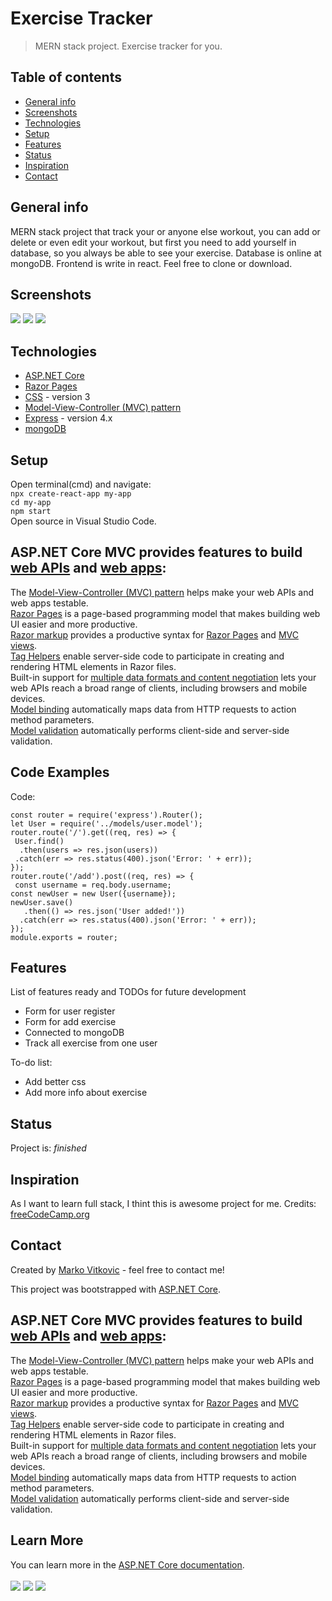 # Exercise Tracker
> MERN stack project. Exercise tracker for you. 

## Table of contents
* [General info](#general-info)
* [Screenshots](#screenshots)
* [Technologies](#technologies)
* [Setup](#setup)
* [Features](#features)
* [Status](#status)
* [Inspiration](#inspiration)
* [Contact](#contact)

## General info
MERN stack project that track your or anyone else workout, you can add or delete or even edit your workout, but first you need to add yourself in database, so you always be able to see your exercise. Database is online at mongoDB. Frontend is write in react. Feel free to clone or download.

## Screenshots
![](https://github.com/MarkoVitkovic/Stadium_webapp/blob/master/pocetna.png)
![](https://github.com/MarkoVitkovic/Stadium_webapp/blob/master/stadiums.png)
![](https://github.com/MarkoVitkovic/Stadium_webapp/blob/master/najjeftinije.png)

## Technologies
* [ASP.NET Core](https://docs.microsoft.com/en-us/aspnet/core/?view=aspnetcore-3.1)
* [Razor Pages](https://docs.microsoft.com/en-us/aspnet/core/razor-pages/?view=aspnetcore-3.1&tabs=visual-studio)
* [CSS](https://devdocs.io/css/) - version 3
* [Model-View-Controller (MVC) pattern](https://docs.microsoft.com/en-us/aspnet/core/mvc/overview?view=aspnetcore-3.1)
* [Express](https://expressjs.com/en/api.html) - version 4.x
* [mongoDB](https://www.mongodb.com/cloud/atlas/lp/try2?utm_source=google&utm_campaign=gs_footprint_row_search_brand_atlas_desktop&utm_term=mongodb&utm_medium=cpc_paid_search&utm_ad=e&gclid=EAIaIQobChMIubLRzaa06AIVArDtCh2MgwEKEAAYASAAEgLyjvD_BwE)


## Setup
Open terminal(cmd) and navigate:</br>
`npx create-react-app my-app`</br>
`cd my-app`</br>
`npm start`</br>
Open source in Visual Studio Code.

## ASP.NET Core MVC provides features to build [web APIs](https://docs.microsoft.com/en-us/aspnet/core/tutorials/first-web-api?view=aspnetcore-3.1&tabs=visual-studio) and [web apps](https://docs.microsoft.com/en-us/aspnet/core/tutorials/razor-pages/?view=aspnetcore-3.1):

The [Model-View-Controller (MVC) pattern](https://docs.microsoft.com/en-us/aspnet/core/mvc/overview?view=aspnetcore-3.1) helps make your web APIs and web apps testable.</br>
[Razor Pages](https://docs.microsoft.com/en-us/aspnet/core/razor-pages/?view=aspnetcore-3.1&tabs=visual-studio) is a page-based programming model that makes building web UI easier and more productive.</br>
[Razor markup](https://docs.microsoft.com/en-us/aspnet/core/mvc/views/razor?view=aspnetcore-3.1) provides a productive syntax for [Razor Pages](https://docs.microsoft.com/en-us/aspnet/core/razor-pages/?view=aspnetcore-3.1&tabs=visual-studio) and [MVC views](https://docs.microsoft.com/en-us/aspnet/core/mvc/views/overview?view=aspnetcore-3.1).</br>
[Tag Helpers](https://docs.microsoft.com/en-us/aspnet/core/mvc/views/tag-helpers/intro?view=aspnetcore-3.1) enable server-side code to participate in creating and rendering HTML elements in Razor files.</br>
Built-in support for [multiple data formats and content negotiation](https://docs.microsoft.com/en-us/aspnet/core/web-api/advanced/formatting?view=aspnetcore-3.1) lets your web APIs reach a broad range of clients, including browsers and mobile devices.</br>
[Model binding](https://docs.microsoft.com/en-us/aspnet/core/mvc/models/model-binding?view=aspnetcore-3.1) automatically maps data from HTTP requests to action method parameters.</br>
[Model validation](https://docs.microsoft.com/en-us/aspnet/core/mvc/models/validation?view=aspnetcore-3.1) automatically performs client-side and server-side validation.</br>

## Code Examples
Code:</br>
  
`const router = require('express').Router();`</br>
`let User = require('../models/user.model');`</br>
`router.route('/').get((req, res) => {`</br>
 ` User.find()`</br>
  `  .then(users => res.json(users))`</br>
   ` .catch(err => res.status(400).json('Error: ' + err));`</br>
`});`</br>
`router.route('/add').post((req, res) => {`</br>
 ` const username = req.body.username;`</br>
`const newUser = new User({username});`</br>
`newUser.save()`</br>
 `   .then(() => res.json('User added!'))`</br>
  `  .catch(err => res.status(400).json('Error: ' + err));`</br>
`});`</br>
`module.exports = router;`</br>

## Features
List of features ready and TODOs for future development
* Form for user register
* Form for add exercise
* Connected to mongoDB
* Track all exercise from one user

To-do list:
* Add better css
* Add more info about exercise

## Status
Project is: _finished_

## Inspiration
As I want to learn full stack, I thint this is awesome project for me. 
Credits: [freeCodeCamp.org](https://www.youtube.com/channel/UC8butISFwT-Wl7EV0hUK0BQ)

## Contact
Created by [Marko Vitkovic](https://github.com/MarkoVitkovic) - feel free to contact me!



This project was bootstrapped with [ASP.NET Core](https://docs.microsoft.com/en-us/aspnet/core/?view=aspnetcore-3.1).

## ASP.NET Core MVC provides features to build [web APIs](https://docs.microsoft.com/en-us/aspnet/core/tutorials/first-web-api?view=aspnetcore-3.1&tabs=visual-studio) and [web apps](https://docs.microsoft.com/en-us/aspnet/core/tutorials/razor-pages/?view=aspnetcore-3.1):

The [Model-View-Controller (MVC) pattern](https://docs.microsoft.com/en-us/aspnet/core/mvc/overview?view=aspnetcore-3.1) helps make your web APIs and web apps testable.</br>
[Razor Pages](https://docs.microsoft.com/en-us/aspnet/core/razor-pages/?view=aspnetcore-3.1&tabs=visual-studio) is a page-based programming model that makes building web UI easier and more productive.</br>
[Razor markup](https://docs.microsoft.com/en-us/aspnet/core/mvc/views/razor?view=aspnetcore-3.1) provides a productive syntax for [Razor Pages](https://docs.microsoft.com/en-us/aspnet/core/razor-pages/?view=aspnetcore-3.1&tabs=visual-studio) and [MVC views](https://docs.microsoft.com/en-us/aspnet/core/mvc/views/overview?view=aspnetcore-3.1).</br>
[Tag Helpers](https://docs.microsoft.com/en-us/aspnet/core/mvc/views/tag-helpers/intro?view=aspnetcore-3.1) enable server-side code to participate in creating and rendering HTML elements in Razor files.</br>
Built-in support for [multiple data formats and content negotiation](https://docs.microsoft.com/en-us/aspnet/core/web-api/advanced/formatting?view=aspnetcore-3.1) lets your web APIs reach a broad range of clients, including browsers and mobile devices.</br>
[Model binding](https://docs.microsoft.com/en-us/aspnet/core/mvc/models/model-binding?view=aspnetcore-3.1) automatically maps data from HTTP requests to action method parameters.</br>
[Model validation](https://docs.microsoft.com/en-us/aspnet/core/mvc/models/validation?view=aspnetcore-3.1) automatically performs client-side and server-side validation.</br>

## Learn More

You can learn more in the [ASP.NET Core documentation](https://docs.microsoft.com/en-us/aspnet/core/?view=aspnetcore-3.1).
</br>
</br>
![](https://github.com/MarkoVitkovic/Stadium_webapp/blob/master/pocetna.png)
![](https://github.com/MarkoVitkovic/Stadium_webapp/blob/master/stadiums.png)
![](https://github.com/MarkoVitkovic/Stadium_webapp/blob/master/najjeftinije.png)
